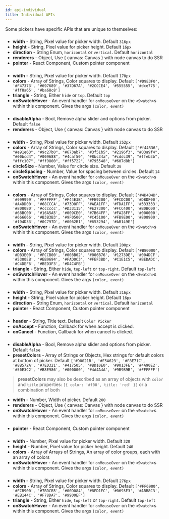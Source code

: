 ```yaml
---
id: api-individual
title: Individual APIs
---
```

Some pickers have specific APIs that are unique to themselves:

### <Alpha />
* **width** - String, Pixel value for picker width. Default `316px`
* **height** - String, Pixel value for picker height. Default `16px`
* **direction** - String Enum, `horizontal` or `vertical`. Default `horizontal`
* **renderers** - Object, Use { canvas: Canvas } with node canvas to do SSR
* **pointer** - React Component, Custom pointer component

### <Block />
* **width** - String, Pixel value for picker width. Default `170px`
* **colors** - Array of Strings, Color squares to display. Default `['#D9E3F0', '#F47373', '#697689', '#37D67A', '#2CCCE4', '#555555', '#dce775', '#ff8a65', '#ba68c8']`
* **triangle** - String, Either `hide` or `top`. Default `top`
* **onSwatchHover** - An event handler for `onMouseOver` on the `<Swatch>`s within this component. Gives the args `(color, event)`

### <Chrome />
* **disableAlpha** - Bool, Remove alpha slider and options from picker. Default `false`
* **renderers** - Object, Use { canvas: Canvas } with node canvas to do SSR

### <Circle />
* **width** - String, Pixel value for picker width. Default `252px`
* **colors** - Array of Strings, Color squares to display. Default `["#f44336", "#e91e63", "#9c27b0", "#673ab7", "#3f51b5", "#2196f3", "#03a9f4", "#00bcd4", "#009688", "#4caf50", "#8bc34a", "#cddc39", "#ffeb3b", "#ffc107", "#ff9800", "#ff5722", "#795548", "#607d8b"]`
* **circleSize** - Number, Value for circle size. Default `28`
* **circleSpacing** - Number, Value for spacing between circles. Default `14`
* **onSwatchHover** - An event handler for `onMouseOver` on the `<Swatch>`s within this component. Gives the args `(color, event)`

### <Compact />
* **colors** - Array of Strings, Color squares to display. Default `['#4D4D4D', '#999999', '#FFFFFF', '#F44E3B', '#FE9200', '#FCDC00', '#DBDF00', '#A4DD00', '#68CCCA', '#73D8FF', '#AEA1FF', '#FDA1FF', '#333333', '#808080', '#cccccc', '#D33115', '#E27300', '#FCC400', '#B0BC00', '#68BC00', '#16A5A5', '#009CE0', '#7B64FF', '#FA28FF', '#000000', '#666666', '#B3B3B3', '#9F0500', '#C45100', '#FB9E00', '#808900', '#194D33', '#0C797D', '#0062B1', '#653294', '#AB149E']`
* **onSwatchHover** - An event handler for `onMouseOver` on the `<Swatch>`s within this component. Gives the args `(color, event)`

### <Github />
* **width** - String, Pixel value for picker width. Default `200px`
* **colors** - Array of Strings, Color squares to display. Default `['#B80000', '#DB3E00', '#FCCB00', '#008B02', '#006B76', '#1273DE', '#004DCF', '#5300EB', '#EB9694', '#FAD0C3', '#FEF3BD', '#C1E1C5', '#BEDADC', '#C4DEF6', '#BED3F3', '#D4C4FB']`
* **triangle** - String, Either `hide`, `top-left` or `top-right`. Default `top-left`
* **onSwatchHover** - An event handler for `onMouseOver` on the `<Swatch>`s within this component. Gives the args `(color, event)`

### <Hue />
* **width** - String, Pixel value for picker width. Default `316px`
* **height** - String, Pixel value for picker height. Default `16px`
* **direction** - String Enum, `horizontal` or `vertical`. Default `horizontal`
* **pointer** - React Component, Custom pointer component

### <Photoshop />
* **header** - String, Title text. Default `Color Picker`
* **onAccept** - Function, Callback for when accept is clicked.
* **onCancel** - Function, Callback for when cancel is clicked.

### <Sketch />
* **disableAlpha** - Bool, Remove alpha slider and options from picker. Default `false`
* **presetColors** - Array of Strings or Objects, Hex strings for default colors at bottom of picker. Default `['#D0021B', '#F5A623', '#F8E71C', '#8B572A', '#7ED321', '#417505', '#BD10E0', '#9013FE', '#4A90E2', '#50E3C2', '#B8E986', '#000000', '#4A4A4A', '#9B9B9B', '#FFFFFF']`
> **presetColors** may also be described as an array of objects with `color` and `title` properties: `[{ color: '#f00', title: 'red' }]` or a combination of both
* **width** - Number, Width of picker. Default `200`
* **renderers** - Object, Use { canvas: Canvas } with node canvas to do SSR
* **onSwatchHover** - An event handler for `onMouseOver` on the `<Swatch>`s within this component. Gives the args `(color, event)`

### <Slider />
* **pointer** - React Component, Custom pointer component

### <Swatches />
* **width** - Number, Pixel value for picker width. Default `320`
* **height** - Number, Pixel value for picker height. Default `240`
* **colors** - Array of Arrays of Strings, An array of color groups, each with an array of colors
* **onSwatchHover** - An event handler for `onMouseOver` on the `<Swatch>`s within this component. Gives the args `(color, event)`

### <Twitter />
* **width** - String, Pixel value for picker width. Default `276px`
* **colors** - Array of Strings, Color squares to display. Default `['#FF6900', '#FCB900', '#7BDCB5', '#00D084', '#8ED1FC', '#0693E3', '#ABB8C3', '#EB144C', '#F78DA7', '#9900EF']`
* **triangle** - String, Either `hide`, `top-left` or `top-right`. Default `top-left`
* **onSwatchHover** - An event handler for `onMouseOver` on the `<Swatch>`s within this component. Gives the args `(color, event)`
